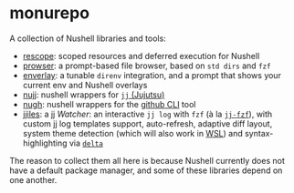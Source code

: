 # monurepo

A collection of Nushell libraries and tools:

- [rescope](./rescope/README.md): scoped resources and deferred execution for Nushell
- [prowser](./prowser/README.md): a prompt-based file browser, based on `std dirs` and `fzf`
- [enverlay](./enverlay/README.md): a tunable `direnv` integration, and a prompt that shows your current env and Nushell overlays
- [nujj](./nujj/README.md): nushell wrappers for [`jj` (Jujutsu)](https://github.com/jj-vcs/jj)
- [nugh](./nugh/README.md): nushell wrappers for the [github CLI](https://github.com/cli/cli) tool
- [jjiles](./jjiles/README.md): a jj _Watcher_: an interactive `jj log` with `fzf` (à la [`jj-fzf`](https://github.com/tim-janik/jj-fzf)),
  with custom jj log templates support, auto-refresh, adaptive diff layout, system theme detection
  (which will also work in [WSL](https://learn.microsoft.com/en-us/windows/wsl/))
  and syntax-highlighting via [`delta`](https://github.com/dandavison/delta)

The reason to collect them all here is because Nushell currently does not have a default package manager,
and some of these libraries depend on one another.


